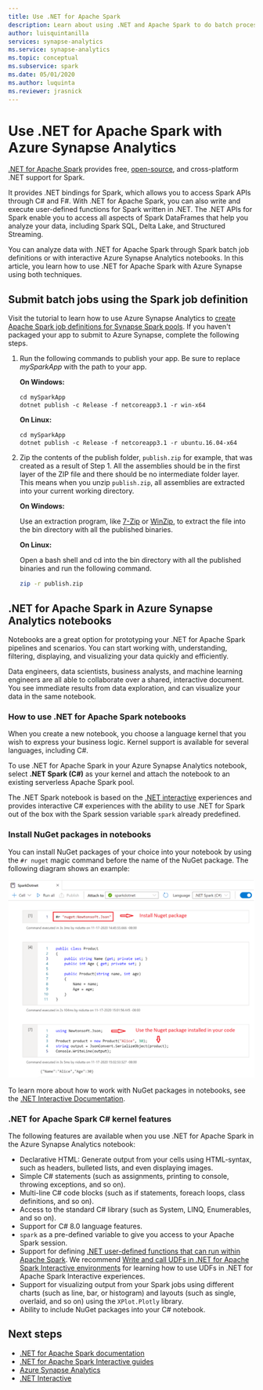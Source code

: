 ```yaml
---
title: Use .NET for Apache Spark
description: Learn about using .NET and Apache Spark to do batch processing, real-time streaming, machine learning, and write ad-hoc queries in Azure Synapse Analytics notebooks.
author: luisquintanilla 
services: synapse-analytics 
ms.service: synapse-analytics 
ms.topic: conceptual
ms.subservice: spark
ms.date: 05/01/2020 
ms.author: luquinta 
ms.reviewer: jrasnick
---
```


# Use .NET for Apache Spark with Azure Synapse Analytics

[.NET for Apache Spark](https://dot.net/spark) provides free, [open-source](https://github.com/dotnet/spark), and cross-platform .NET support for Spark. 

It provides .NET bindings for Spark, which allows you to access Spark APIs through C# and F#. With .NET for Apache Spark, you can also write and execute user-defined functions for Spark written in .NET. The .NET APIs for Spark enable you to access all aspects of Spark DataFrames that help you analyze your data, including Spark SQL, Delta Lake, and Structured Streaming.

You can analyze data with .NET for Apache Spark through Spark batch job definitions or with interactive Azure Synapse Analytics notebooks. In this article, you learn how to use .NET for Apache Spark with Azure Synapse using both techniques.

## Submit batch jobs using the Spark job definition

Visit the tutorial to learn how to use Azure Synapse Analytics to [create Apache Spark job definitions for Synapse Spark pools](apache-spark-job-definitions.md). If you haven't packaged your app to submit to Azure Synapse, complete the following steps.

1. Run the following commands to publish your app. Be sure to replace *mySparkApp* with the path to your app.

   **On Windows:**

   ```dotnetcli
   cd mySparkApp
   dotnet publish -c Release -f netcoreapp3.1 -r win-x64
   ```
   
   **On Linux:**

   ```dotnetcli
   cd mySparkApp
   dotnet publish -c Release -f netcoreapp3.1 -r ubuntu.16.04-x64
   ```

2. Zip the contents of the publish folder, `publish.zip` for example, that was created as a result of Step 1. All the assemblies should be in the first layer of the ZIP file and there should be no intermediate folder layer. This means when you unzip `publish.zip`, all assemblies are extracted into your current working directory.

    **On Windows:**

    Use an extraction program, like [7-Zip](https://www.7-zip.org/) or [WinZip](https://www.winzip.com/), to extract the file into the bin directory with all the published binaries.

    **On Linux:**

    Open a bash shell and cd into the bin directory with all the published binaries and run the following command.

    ```bash
    zip -r publish.zip
    ```

## .NET for Apache Spark in Azure Synapse Analytics notebooks 

Notebooks are a great option for prototyping your .NET for Apache Spark pipelines and scenarios. You can start working with, understanding, filtering, displaying, and visualizing your data quickly and efficiently. 

Data engineers, data scientists, business analysts, and machine learning engineers are all able to collaborate over a shared,  interactive document. You see immediate results from data exploration, and can visualize your data in the same notebook.

### How to use .NET for Apache Spark notebooks

When you create a new notebook, you choose a language kernel that you wish to express your business logic. Kernel support is available for several languages, including C#.

To use .NET for Apache Spark in your Azure Synapse Analytics notebook, select **.NET Spark (C#)** as your kernel and attach the notebook to an existing serverless Apache Spark pool.

The .NET Spark notebook is based on the [.NET interactive](https://github.com/dotnet/interactive) experiences and provides interactive C# experiences with the ability to use .NET for Spark out of the box with the Spark session variable `spark` already predefined.

### Install NuGet packages in notebooks

You can install NuGet packages of your choice into your notebook by using the `#r nuget` magic command before the name of the NuGet package. The following diagram shows an example:

![Screenshot that shows using #r to install a Spark .NET notebook NuGet package](./media/apache-spark-development-using-notebooks/synapse-spark-dotnet-notebook-nuget.png)

To learn more about how to work with NuGet packages in notebooks, see the [.NET Interactive Documentation](https://github.com/dotnet/interactive/blob/main/docs/nuget-overview.md).

### .NET for Apache Spark C# kernel features

The following features are available when you use .NET for Apache Spark in the Azure Synapse Analytics notebook:

* Declarative HTML: Generate output from your cells using HTML-syntax, such as headers, bulleted lists, and even displaying images.
* Simple C# statements (such as assignments, printing to console, throwing exceptions, and so on).
* Multi-line C# code blocks (such as if statements, foreach loops, class definitions, and so on).
* Access to the standard C# library (such as System, LINQ, Enumerables, and so on).
* Support for C# 8.0 language features.
* `spark` as a pre-defined variable to give you access to your Apache Spark session.
* Support for defining [.NET user-defined functions that can run within Apache Spark](/dotnet/spark/how-to-guides/udf-guide). We recommend [Write and call UDFs in .NET for Apache Spark Interactive environments](/dotnet/spark/how-to-guides/dotnet-interactive-udf-issue) for learning how to use UDFs in .NET for Apache Spark Interactive experiences.
* Support for visualizing output from your Spark jobs using different charts (such as line, bar, or histogram) and layouts (such as single, overlaid, and so on) using the `XPlot.Plotly` library.
* Ability to include NuGet packages into your C# notebook.

## Next steps

* [.NET for Apache Spark documentation](/dotnet/spark/)
* [.NET for Apache Spark Interactive guides](/dotnet/spark/how-to-guides/dotnet-interactive-udf-issue)
* [Azure Synapse Analytics](https://azure.microsoft.com/services/synapse-analytics/)
* [.NET Interactive](https://devblogs.microsoft.com/dotnet/creating-interactive-net-documentation/)
